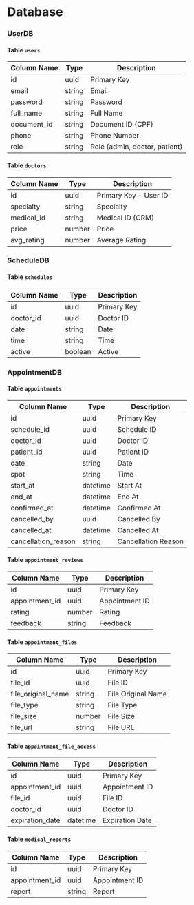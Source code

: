 # Database

### UserDB

#### Table `users`

| Column Name | Type   | Description                   |
| ----------- | ------ | ----------------------------- |
| id          | uuid   | Primary Key                   |
| email       | string | Email                         |
| password    | string | Password                      |
| full_name   | string | Full Name                     |
| document_id | string | Document ID (CPF)             |
| phone       | string | Phone Number                  |
| role        | string | Role (admin, doctor, patient) |

#### Table `doctors`

| Column Name | Type   | Description           |
| ----------- | ------ | --------------------- |
| id          | uuid   | Primary Key - User ID |
| specialty   | string | Specialty             |
| medical_id  | string | Medical ID (CRM)      |
| price       | number | Price                 |
| avg_rating  | number | Average Rating        |

### ScheduleDB

#### Table `schedules`

| Column Name | Type    | Description |
| ----------- | ------- | ----------- |
| id          | uuid    | Primary Key |
| doctor_id   | uuid    | Doctor ID   |
| date        | string  | Date        |
| time        | string  | Time        |
| active      | boolean | Active      |

### AppointmentDB

#### Table `appointments`

| Column Name         | Type     | Description         |
| ------------------- | -------- | ------------------- |
| id                  | uuid     | Primary Key         |
| schedule_id         | uuid     | Schedule ID         |
| doctor_id           | uuid     | Doctor ID           |
| patient_id          | uuid     | Patient ID          |
| date                | string   | Date                |
| spot                | string   | Time                |
| start_at            | datetime | Start At            |
| end_at              | datetime | End At              |
| confirmed_at        | datetime | Confirmed At        |
| cancelled_by        | uuid     | Cancelled By        |
| cancelled_at        | datetime | Cancelled At        |
| cancellation_reason | string   | Cancellation Reason |

#### Table `appointment_reviews`

| Column Name    | Type   | Description    |
| -------------- | ------ | -------------- |
| id             | uuid   | Primary Key    |
| appointment_id | uuid   | Appointment ID |
| rating         | number | Rating         |
| feedback       | string | Feedback       |

#### Table `appointment_files`

| Column Name        | Type   | Description        |
| ------------------ | ------ | ------------------ |
| id                 | uuid   | Primary Key        |
| file_id            | uuid   | File ID            |
| file_original_name | string | File Original Name |
| file_type          | string | File Type          |
| file_size          | number | File Size          |
| file_url           | string | File URL           |

#### Table `appointment_file_access`

| Column Name     | Type     | Description     |
| --------------- | -------- | --------------- |
| id              | uuid     | Primary Key     |
| appointment_id  | uuid     | Appointment ID  |
| file_id         | uuid     | File ID         |
| doctor_id       | uuid     | Doctor ID       |
| expiration_date | datetime | Expiration Date |

#### Table `medical_reports`

| Column Name    | Type   | Description    |
| -------------- | ------ | -------------- |
| id             | uuid   | Primary Key    |
| appointment_id | uuid   | Appointment ID |
| report         | string | Report         |
